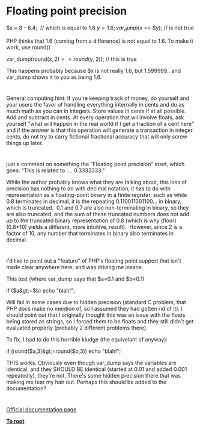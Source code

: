 # Floating point precision





$x = 8 - 6.4;&#xA0; // which is equal to 1.6
$y = 1.6;
var_dump($x == $y); // is not true

PHP thinks that 1.6 (coming from a difference) is not equal to 1.6. To make it work, use round()

var_dump(round($x, 2) == round($y, 2)); // this is true

This happens probably because $x is not really 1.6, but 1.599999.. and var_dump shows it to you as being 1.6.

  

#



General computing hint: If you&apos;re keeping track of money, do yourself and your users the favor of handling everything internally in cents and do as much math as you can in integers. Store values in cents if at all possible. Add and subtract in cents. At every operation that wii involve floats, ask yourself &quot;what will happen in the real world if I get a fraction of a cent here&quot; and if the answer is that this operation will generate a transaction in integer cents, do not try to carry fictional fractional accuracy that will only screw things up later.

  

#



just a comment on something the &quot;Floating point precision&quot; inset, which goes: &quot;This is related to .... 0.3333333.&quot;

While the author probably knows what they are talking about, this loss of precision has nothing to do with decimal notation, it has to do with representation as a floating-point binary in a finite register, such as while 0.8 terminates in decimal, it is the repeating 0.110011001100... in binary, which is truncated.&#xA0; 0.1 and 0.7 are also non-terminating in binary, so they are also truncated, and the sum of these truncated numbers does not add up to the truncated binary representation of 0.8 (which is why (floor)(0.8*10) yields a different, more intuitive, result).&#xA0; However, since 2 is a factor of 10, any number that terminates in binary also terminates in decimal.

  

#



I&apos;d like to point out a &quot;feature&quot; of PHP&apos;s floating point support that isn&apos;t made clear anywhere here, and was driving me insane.



This test (where var_dump says that $a=0.1 and $b=0.1)



if ($a&gt;=$b) echo &quot;blah!&quot;;



Will fail in some cases due to hidden precision (standard C problem, that PHP docs make no mention of, so I assumed they had gotten rid of it). I should point out that I originally thought this was an issue with the floats being stored as strings, so I forced them to be floats and they still didn&apos;t get evaluated properly (probably 2 different problems there).



To fix, I had to do this horrible kludge (the equivelant of anyway):



if (round($a,3)&gt;=round($b,3)) echo &quot;blah!&quot;;



THIS works. Obviously even though var_dump says the variables are identical, and they SHOULD BE identical (started at 0.01 and added 0.001 repeatedly), they&apos;re not. There&apos;s some hidden precision there that was making me tear my hair out. Perhaps this should be added to the documentation?

  

#

[Official documentation page](https://www.php.net/manual/en/language.types.float.php)

**[To root](/README.md)**
